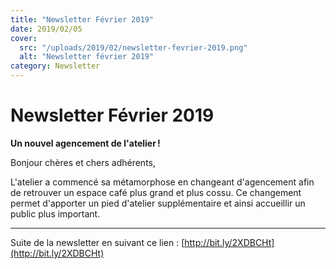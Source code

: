 ```yaml
---
title: "Newsletter Février 2019"
date: 2019/02/05
cover:
  src: "/uploads/2019/02/newsletter-fevrier-2019.png"
  alt: "Newsletter février 2019"
category: Newsletter
---
```


# Newsletter Février 2019

**Un nouvel agencement de l'atelier !**

Bonjour chères et chers adhérents,

L'atelier a commencé sa métamorphose en changeant d'agencement afin de retrouver un espace café plus grand et plus cossu. Ce changement permet d'apporter un pied d'atelier supplémentaire et ainsi accueillir un public plus important.

---

Suite de la newsletter en suivant ce lien : [http://bit.ly/2XDBCHt](http://bit.ly/2XDBCHt)
